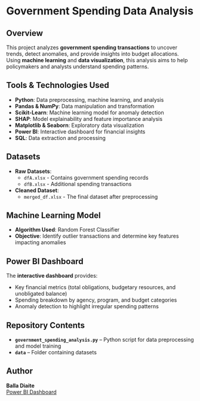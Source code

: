 # Government Spending Data Analysis

## Overview
This project analyzes **government spending transactions** to uncover trends, detect anomalies, and provide insights into budget allocations. Using **machine learning** and **data visualization**, this analysis aims to help policymakers and analysts understand spending patterns.

## Tools & Technologies Used
- **Python**: Data preprocessing, machine learning, and analysis
- **Pandas & NumPy**: Data manipulation and transformation
- **Scikit-Learn**: Machine learning model for anomaly detection
- **SHAP**: Model explainability and feature importance analysis
- **Matplotlib & Seaborn**: Exploratory data visualization
- **Power BI**: Interactive dashboard for financial insights
- **SQL**: Data extraction and processing

## Datasets
- **Raw Datasets**:  
  - `dfA.xlsx` - Contains government spending records  
  - `dfB.xlsx` - Additional spending transactions  
- **Cleaned Dataset**:  
  - `merged_df.xlsx` - The final dataset after preprocessing

## Machine Learning Model
- **Algorithm Used**: Random Forest Classifier
- **Objective**: Identify outlier transactions and determine key features impacting anomalies

## Power BI Dashboard
The **interactive dashboard** provides:
- Key financial metrics (total obligations, budgetary resources, and unobligated balance)
- Spending breakdown by agency, program, and budget categories
- Anomaly detection to highlight irregular spending patterns

## Repository Contents
- **`government_spending_analysis.py`** – Python script for data preprocessing and model training
- **`data`** – Folder containing datasets

## Author
**Balla Diaite**  
[Power BI Dashboard](https://app.powerbi.com/groups/me/reports/353aaea2-288a-4a12-a846-71b48bdb8904/4f73d7e235ed83523939?experience=power-bi)
